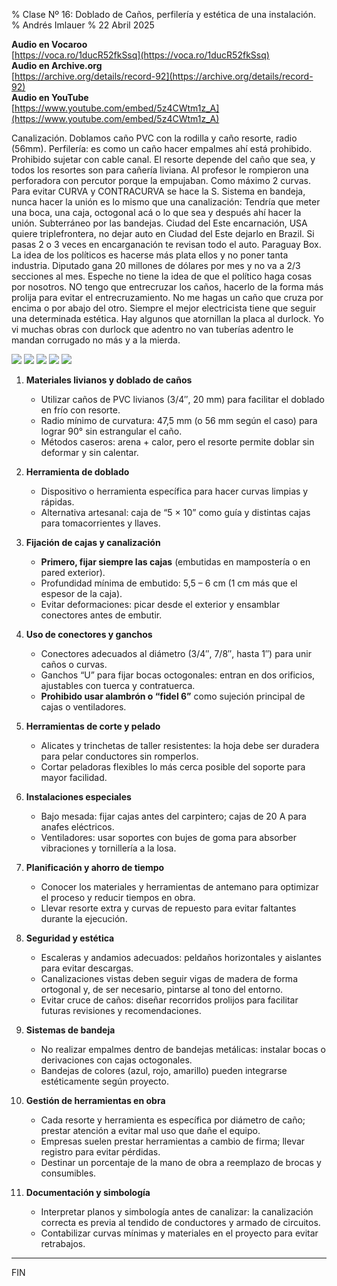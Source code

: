 % Clase Nº 16: Doblado de Caños, perfilería y estética de una instalación.
% Andrés Imlauer
% 22 Abril 2025

**Audio en Vocaroo**    
[https://voca.ro/1ducR52fkSsq](https://voca.ro/1ducR52fkSsq)    
**Audio en Archive.org**    
[https://archive.org/details/record-92](https://archive.org/details/record-92)    
**Audio en YouTube**    
[https://www.youtube.com/embed/5z4CWtm1z_A](https://www.youtube.com/embed/5z4CWtm1z_A)    
    
Canalización. Doblamos caño PVC con la rodilla y caño resorte, radio (56mm). Perfilería: es como un caño hacer empalmes ahí está prohibido. Prohibido sujetar con cable canal. El resorte depende del caño que sea, y todos los resortes son para cañería liviana. Al profesor le rompieron una perforadora con percutor porque la empujaban. Como máximo 2 curvas. Para evitar CURVA y CONTRACURVA se hace la S. Sistema en bandeja, nunca hacer la unión es lo mismo que una canalización:
Tendría que meter una boca, una caja, octogonal acá o lo que sea y después ahí hacer la unión. Subterráneo por las bandejas. Ciudad del Este encarnación, USA quiere triplefrontera, no dejar auto en Ciudad del Este dejarlo en Brazil. Si pasas 2 o 3 veces en encarganación te revisan todo el auto. Paraguay Box. La idea de los políticos es hacerse más plata ellos y no poner tanta industria. Diputado gana 20 millones de dólares por mes y no va a 2/3 secciones al mes. Espeche no tiene la idea de que el político haga cosas por nosotros. NO tengo que entrecruzar los caños, hacerlo de la forma más prolija para evitar el entrecruzamiento. No me hagas un caño que cruza por encima o
por abajo del otro. Siempre el mejor electricista tiene que seguir una determinada estética. Hay algunos que atornillan la placa al durlock. Yo vi muchas obras con durlock que adentro no van tuberías adentro le mandan corrugado no más y a la mierda.

![](https://blogger.googleusercontent.com/img/b/R29vZ2xl/AVvXsEjkPMOWPHxPVGuh9bRttWjXb3CAiYKnf0nqgg2HhovkRTWJR1gihlmGajXWfFIJ1uVuv7y5IrT2OdvC-A-qUiA52YS514SgvJL0T92IicpaF5JfzcFyTPOgr9jORBzsh-oeGah-NDFpg17auoryEqdd6ju_ZrfsIrwxithbaz6_yWZfwYKmK1NEsGiTK0k/s4160/IMG_20250422_182437335.jpg)
![](https://blogger.googleusercontent.com/img/b/R29vZ2xl/AVvXsEjWRjLMgVd9lCtq9TtO3CICszitK_T4AVe_Bx0hx34In2iF0sNRcWVlXobhFmmyYkbvA3iQefcom1OuuDOBkpqcZf-ztzJzS6CdAcmT1rJv9YJBiN7ZAWwrPSHsTZu7N5gdYQF9v4OGldPi-PJRa3UsD09wLkI-5GuoM9bNGX6GcY6UanyBaVrbCeUB4LU/s4160/IMG_20250421_184123019.jpg)
![](https://blogger.googleusercontent.com/img/b/R29vZ2xl/AVvXsEi1s-CJR0bFzcVOI3sEgvSdIbtKZtVoCCRK6JJVsU8ZQkn_ITYM2z1wH6xMY_2hif-zGA_NOhSYyrwBeHRyw8kl0lcIGC36G6-1IgHdZZQRU9Vq_XubmQR4p_n3pEeNb7GWI1-1Xh_l7Kr0FeBJUDMPoj7eVmYwE8gIAnnakIoC2BJ4ncVNnKIx6gq5NXI/s4160/IMG_20250421_201749037.jpg)
![](https://blogger.googleusercontent.com/img/b/R29vZ2xl/AVvXsEjhH-_79wwsA0x3vYMxq88Qyg0jjmNCdQqIq_RwlEed-8ikmaCGAv2t0Oqr7BL44vWOzcJdc-4eXzANhwwfjcXUnCvSZZmLheGfyrH8Caon-iMJl9fPRuQmMzNAl7LAXlBv0cCiR6nokJQuQDcWCBFT0E2g5LHJYzYP6sBOXmwbZ3X5T0FELm0qTamPTWs/s4160/IMG_20250421_201752348.jpg)
![](https://blogger.googleusercontent.com/img/b/R29vZ2xl/AVvXsEhrIfGwN0rOeZotqdaWT2IjZ3bns3wPPmJRWdmWKM6XDKhe_ufqAcPJwQjLKPjkAfhY068vp2xXthFshJ3olfPjgFNaqOiyyrusKMaLiOY5A8G26s1wjNtRy3FkOoZXOCltSp0LzQ88kO74IRHq3BTSGRtST8vxHv0_GQ0UBcGh09eEMAfe2dQyxMZ2K8s/s1599/WhatsApp%20Image%202025-04-17%20at%2010.16.59%20AM.jpeg)


1. **Materiales livianos y doblado de caños**

   * Utilizar caños de PVC livianos (3/4″, 20 mm) para facilitar el doblado en frío con resorte.
   * Radio mínimo de curvatura: 47,5 mm (o 56 mm según el caso) para lograr 90° sin estrangular el caño.
   * Métodos caseros: arena + calor, pero el resorte permite doblar sin deformar y sin calentar.

2. **Herramienta de doblado**

   * Dispositivo o herramienta específica para hacer curvas limpias y rápidas.
   * Alternativa artesanal: caja de “5 × 10” como guía y distintas cajas para tomacorrientes y llaves.

3. **Fijación de cajas y canalización**

   * **Primero, fijar siempre las cajas** (embutidas en mampostería o en pared exterior).
   * Profundidad mínima de embutido: 5,5 – 6 cm (1 cm más que el espesor de la caja).
   * Evitar deformaciones: picar desde el exterior y ensamblar conectores antes de embutir.

4. **Uso de conectores y ganchos**

   * Conectores adecuados al diámetro (3/4″, 7/8″, hasta 1″) para unir caños o curvas.
   * Ganchos “U” para fijar bocas octogonales: entran en dos orificios, ajustables con tuerca y contratuerca.
   * **Prohibido usar alambrón o “fidel 6”** como sujeción principal de cajas o ventiladores.

5. **Herramientas de corte y pelado**

   * Alicates y trinchetas de taller resistentes: la hoja debe ser duradera para pelar conductores sin romperlos.
   * Cortar peladoras flexibles lo más cerca posible del soporte para mayor facilidad.

6. **Instalaciones especiales**

   * Bajo mesada: fijar cajas antes del carpintero; cajas de 20 A para anafes eléctricos.
   * Ventiladores: usar soportes con bujes de goma para absorber vibraciones y tornillería a la losa.

7. **Planificación y ahorro de tiempo**

   * Conocer los materiales y herramientas de antemano para optimizar el proceso y reducir tiempos en obra.
   * Llevar resorte extra y curvas de repuesto para evitar faltantes durante la ejecución.

8. **Seguridad y estética**

   * Escaleras y andamios adecuados: peldaños horizontales y aislantes para evitar descargas.
   * Canalizaciones vistas deben seguir vigas de madera de forma ortogonal y, de ser necesario, pintarse al tono del entorno.
   * Evitar cruce de caños: diseñar recorridos prolijos para facilitar futuras revisiones y recomendaciones.

9. **Sistemas de bandeja**

   * No realizar empalmes dentro de bandejas metálicas: instalar bocas o derivaciones con cajas octogonales.
   * Bandejas de colores (azul, rojo, amarillo) pueden integrarse estéticamente según proyecto.

10. **Gestión de herramientas en obra**

    * Cada resorte y herramienta es específica por diámetro de caño; prestar atención a evitar mal uso que dañe el equipo.
    * Empresas suelen prestar herramientas a cambio de firma; llevar registro para evitar pérdidas.
    * Destinar un porcentaje de la mano de obra a reemplazo de brocas y consumibles.

11. **Documentación y simbología**

    * Interpretar planos y simbología antes de canalizar: la canalización correcta es previa al tendido de conductores y armado de circuitos.
    * Contabilizar curvas mínimas y materiales en el proyecto para evitar retrabajos.

---
        
FIN    
